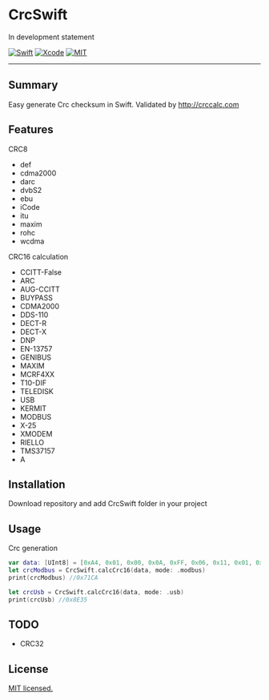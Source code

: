 # CrcSwift
In development statement


[![Swift](https://img.shields.io/badge/Swift-5.7-orange.svg)](https://swift.org)
[![Xcode](https://img.shields.io/badge/Xcode-14.1-blue.svg)](https://developer.apple.com/xcode)
[![MIT](https://img.shields.io/badge/License-MIT-red.svg)](https://opensource.org/licenses/MIT)
____

## Summary
Easy generate Crc checksum in Swift. Validated by http://crccalc.com

## Features 

CRC8
-  def
- cdma2000
- darc
- dvbS2
- ebu
- iCode
- itu
- maxim
- rohc
- wcdma

CRC16 calculation
-  CCITT-False
- ARC
- AUG-CCITT
- BUYPASS
- CDMA2000
- DDS-110
- DECT-R
- DECT-X
- DNP
- EN-13757
- GENIBUS
- MAXIM
- MCRF4XX
- T10-DIF
- TELEDISK
- USB
- KERMIT
- MODBUS
- X-25
- XMODEM
- RIELLO
- TMS37157
- A

## Installation
Download repository and add CrcSwift folder in your project 

## Usage

Crc generation
```swift
var data: [UInt8] = [0xA4, 0x01, 0x00, 0x0A, 0xFF, 0x06, 0x11, 0x01, 0x01, 0x13, 0x00, 0xD3] // A401000AFF061101011300D3
let crcModbus = CrcSwift.calcCrc16(data, mode: .modbus)
print(crcModbus) //0x71CA

let crcUsb = CrcSwift.calcCrc16(data, mode: .usb)
print(crcUsb) //0x8E35
```

## TODO
- CRC32

## License

[MIT licensed.](LICENSE)
